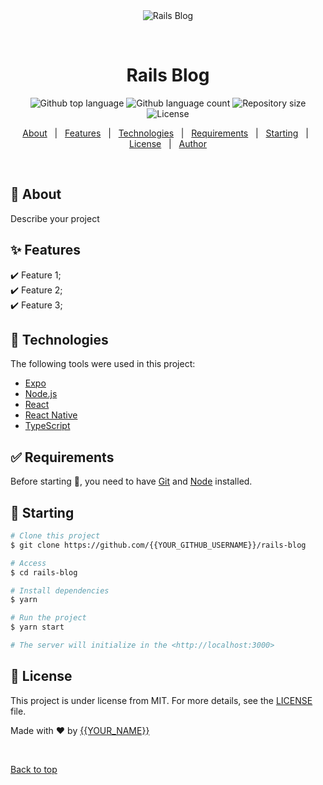 <div align="center" id="top"> 
  <img src="./.github/app.gif" alt="Rails Blog" />

  &#xa0;

  <!-- <a href="https://railsblog.netlify.app">Demo</a> -->
</div>

<h1 align="center">Rails Blog</h1>

<p align="center">
  <img alt="Github top language" src="https://img.shields.io/github/languages/top/{{YOUR_GITHUB_USERNAME}}/rails-blog?color=56BEB8">

  <img alt="Github language count" src="https://img.shields.io/github/languages/count/{{YOUR_GITHUB_USERNAME}}/rails-blog?color=56BEB8">

  <img alt="Repository size" src="https://img.shields.io/github/repo-size/{{YOUR_GITHUB_USERNAME}}/rails-blog?color=56BEB8">

  <img alt="License" src="https://img.shields.io/github/license/{{YOUR_GITHUB_USERNAME}}/rails-blog?color=56BEB8">

  <!-- <img alt="Github issues" src="https://img.shields.io/github/issues/{{YOUR_GITHUB_USERNAME}}/rails-blog?color=56BEB8" /> -->

  <!-- <img alt="Github forks" src="https://img.shields.io/github/forks/{{YOUR_GITHUB_USERNAME}}/rails-blog?color=56BEB8" /> -->

  <!-- <img alt="Github stars" src="https://img.shields.io/github/stars/{{YOUR_GITHUB_USERNAME}}/rails-blog?color=56BEB8" /> -->
</p>

<!-- Status -->

<!-- <h4 align="center"> 
	🚧  Rails Blog 🚀 Under construction...  🚧
</h4> 

<hr> -->

<p align="center">
  <a href="#dart-about">About</a> &#xa0; | &#xa0; 
  <a href="#sparkles-features">Features</a> &#xa0; | &#xa0;
  <a href="#rocket-technologies">Technologies</a> &#xa0; | &#xa0;
  <a href="#white_check_mark-requirements">Requirements</a> &#xa0; | &#xa0;
  <a href="#checkered_flag-starting">Starting</a> &#xa0; | &#xa0;
  <a href="#memo-license">License</a> &#xa0; | &#xa0;
  <a href="https://github.com/{{YOUR_GITHUB_USERNAME}}" target="_blank">Author</a>
</p>

<br>

## :dart: About ##

Describe your project

## :sparkles: Features ##

:heavy_check_mark: Feature 1;\
:heavy_check_mark: Feature 2;\
:heavy_check_mark: Feature 3;

## :rocket: Technologies ##

The following tools were used in this project:

- [Expo](https://expo.io/)
- [Node.js](https://nodejs.org/en/)
- [React](https://pt-br.reactjs.org/)
- [React Native](https://reactnative.dev/)
- [TypeScript](https://www.typescriptlang.org/)

## :white_check_mark: Requirements ##

Before starting :checkered_flag:, you need to have [Git](https://git-scm.com) and [Node](https://nodejs.org/en/) installed.

## :checkered_flag: Starting ##

```bash
# Clone this project
$ git clone https://github.com/{{YOUR_GITHUB_USERNAME}}/rails-blog

# Access
$ cd rails-blog

# Install dependencies
$ yarn

# Run the project
$ yarn start

# The server will initialize in the <http://localhost:3000>
```

## :memo: License ##

This project is under license from MIT. For more details, see the [LICENSE](LICENSE.md) file.


Made with :heart: by <a href="https://github.com/{{YOUR_GITHUB_USERNAME}}" target="_blank">{{YOUR_NAME}}</a>

&#xa0;

<a href="#top">Back to top</a>
